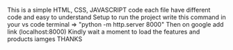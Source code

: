 This is a simple HTML, CSS, JAVASCRIPT code each file have different code and easy to understand
Setup to run the project
write this command in your vs code terminal => "python -m http.server 8000"
Then on google add link (localhost:8000) 
Kindly wait a moment to load the features and products iamges
THANKS
